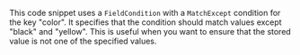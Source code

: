 This code snippet uses a `FieldCondition` with a `MatchExcept` condition for the key "color". It specifies that the condition should match values except "black" and "yellow". This is useful when you want to ensure that the stored value is not one of the specified values.